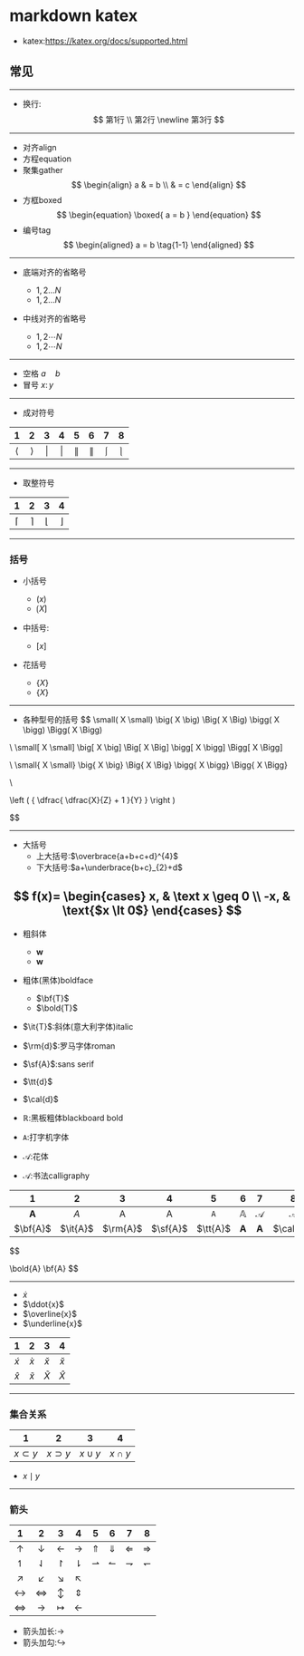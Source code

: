 # markdown katex
>


- katex:https://katex.org/docs/supported.html

## 常见
---

- 换行:
$$
第1行
\\
第2行
\newline
第3行
$$
---
- 对齐align
- 方程equation
- 聚集gather
$$
\begin{align}
a
& = b
\\
& = c
\end{align}
$$
- 方框boxed
$$
\begin{equation}
\boxed{
    a = b
}
\end{equation}
$$
- 编号tag
$$
\begin{aligned}
a = b \tag{1-1}
\end{aligned}
$$

---
- 底端对齐的省略号
    - $1,2 \ldots N$
    - $1,2 \dotso N$

- 中线对齐的省略号
    - $1,2 \cdots N$
    - $1,2 \dotsm N$

---
- 空格 $a \quad b$
- 冒号 $x \colon y$

---
- 成对符号

| 1 | 2 | 3 | 4 | 5 | 6 | 7 | 8 |
| :-: | :-: | :-: | :-: | :-: | :-: | :-: | :-: |
| $\langle$ | $\rangle$ | $\lvert$ | $\rvert$ | $\lVert$ | $\rVert$ | $\lmoustache$ | $\rmoustache$ |

---
- 取整符号

| 1 | 2 | 3 | 4 |
| :-: | :-: | :-: | :-: |
| $\lceil$ | $\rceil$ | $\lfloor$ | $\rfloor$ |

---
### 括号

- 小括号
    - $(x)$
    - $\lgroup X \rgroup$

- 中括号:
    - $[x]$

- 花括号
    - $\{ X \}$
    - $\lbrace X \rbrace$

---
-  各种型号的括号
$$
\small( X \small)
\big( X \big)
\Big( X \Big)
\bigg( X \bigg)
\Bigg( X \Bigg)

\\
\small[ X \small]
\big[ X \big]
\Big[ X \Big]
\bigg[ X \bigg]
\Bigg[ X \Bigg]

\\
\small\{ X \small\}
\big\{ X \big\}
\Big\{ X \Big\}
\bigg\{ X \bigg\}
\Bigg\{ X \Bigg\}

\\

\left ( {
    \dfrac{
        \dfrac{X}{Z} + 1
        }{Y}
    }
\right )

$$

---
- 大括号
    - 上大括号:$\overbrace{a+b+c+d}^{4}$
    - 下大括号:$a+\underbrace{b+c}_{2}+d$

$$
f(x)=
\begin{cases}
x, & \text x \geq 0  \\
-x, & \text{$x \lt 0$}
\end{cases}
$$
---

- 粗斜体
    - $\pmb{w}$
    - $\boldsymbol{w}$
- 粗体(黑体)boldface
    - $\bf{T}$
    - $\bold{T}$
- $\it{T}$:斜体(意大利字体)italic
- $\rm{d}$:罗马字体roman
- $\sf{A}$:sans serif
- $\tt{d}$
- $\cal{d}$

- $\mathbb{R}$:黑板粗体blackboard bold
- $\mathtt{A}$:打字机字体
- $\mathscr{A}$:花体
- $\mathcal{A}$:书法calligraphy


| 1 | 2 | 3 | 4 | 5 | 6 | 7 | 8 |
| :-: | :-: | :-: | :-: | :-: | :-: | :-: | :-: |
| $\mathbf{A}$ | $\mathit{A}$ | $\mathrm{A}$ | $\mathsf{A}$ | $\mathtt{A}$ | $\mathbb{A}$ | $\mathscr{A}$ | $\mathcal{A}$ |
| $\bf{A}$ | $\it{A}$ | $\rm{A}$ | $\sf{A}$ | $\tt{A}$ | $\pmb{A}$ | $\boldsymbol{A}$ | $\cal{A}$ |


$$

\bold{A}
\bf{A}
$$

---
- $\dot{x}$
- $\ddot{x}$
- $\overline{x}$
- $\underline{x}$

| 1 | 2 | 3 | 4 |
| :-: | :-: | :-: | :-: |
| $\acute{x}$ | $\grave{x}$ | $\check{x}$ | $\breve{x}$ |
| $\hat{x}$ | $\tilde{x}$ | $\widetilde{X}$ | $\widehat{X}$ |



---
### 集合关系
| 1 | 2 | 3 | 4 |
| :-: | :-: | :-: | :-: |
| $x \subset y$ | $x \supset y$ | $x \cup y$ | $x \cap y$ |

- $x \mid y$

---
### 箭头
| 1 | 2 | 3 | 4 | 5 | 6 | 7 | 8 |
| :-: | :-: | :-: | :-: | :-: | :-: | :-: | :-: |
| $\uparrow$ | $\downarrow$ | $\leftarrow$ | $\rightarrow$ | $\Uparrow$ | $\Downarrow$ | $\Leftarrow$ | $\Rightarrow$ |
| $\upharpoonleft$ | $\downharpoonleft$ | $\upharpoonright$ | $\downharpoonright$ | $\rightharpoonup$ | $\leftharpoonup$ | $\rightharpoondown$ | $\leftharpoondown$ |
| $\nearrow$ | $\swarrow$ | $\searrow$ | $\nwarrow$ |
| $\leftrightarrow$ | $\Leftrightarrow$ | $\updownarrow$ | $\Updownarrow$ |
| $\iff$ | $\to$ | $\mapsto$ | $\gets$ |

- 箭头加长:$\longrightarrow$
- 箭头加勾:$\hookrightarrow$




